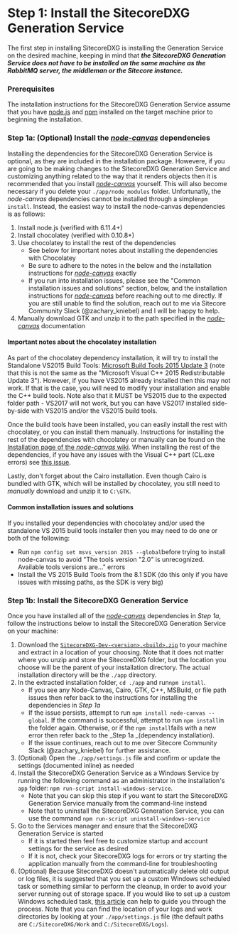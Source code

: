 # Step 1: Install the SitecoreDXG Generation Service

The first step in installing SitecoreDXG is installing the Generation Service on the desired machine, keeping in mind that _**the SitecoreDXG Generation Service does not have to be installed on the same machine as the RabbitMQ server, the middleman or the Sitecore instance.**_

### Prerequisites

The installation instructions for the SitecoreDXG Generation Service assume that you have [node.js](https://nodejs.org/en/) and [npm](https://www.npmjs.com/) installed on the target machine prior to beginning the installation.

### Step 1a: \(Optional\) Install the [_node-canvas_](https://github.com/Automattic/node-canvas/wiki/Installation%3A-Windows) dependencies

Installing the dependencies for the SitecoreDXG Generation Service is optional, as they are included in the installation package. Howevere, if you are going to be making changes to the SitecoreDXG Generation Service and customizing anything related to the way that it renders objects then it is recommended that you install [_node-canvas_](https://github.com/Automattic/node-canvas/wiki/Installation%3A-Windows) yourself. This will also become necessary if you delete your `./app/node_modules` folder. Unfortunatly, the _node-canvas_ dependencies cannot be installed through a simple`npm install`. Instead, the easiest way to install the node-canvas dependencies is as follows:

1. Install node.js \(verified with 6.11.4+\)
2. Install chocolatey \(verified with 0.10.8+\)
3. Use chocolatey to install the rest of the dependencies
   * See below for important notes about installing the dependencies with Chocolatey
   * Be sure to adhere to the notes in the below and the installation instructions for [_node-canvas_](https://github.com/Automattic/node-canvas/wiki/Installation%3A-Windows) exactly
   * If you run into installation issues, please see the "Common installation issues and solutions" section, below, and the installation instructions for [_node-canvas_](https://github.com/Automattic/node-canvas/wiki/Installation%3A-Windows) before reaching out to me directly. If you are still unable to find the solution, reach out to me via Sitecore Community Slack \(@zachary\_kniebel\) and I will be happy to help.
4. Manually download GTK and unzip it to the path specified in the [_node-canvas_](https://github.com/Automattic/node-canvas/wiki/Installation%3A-Windows) documentation

#### Important notes about the chocolatey installation

As part of the chocolatey dependency installation, it will try to install the Standalone VS2015 Build Tools: [Microsoft Build Tools 2015 Update 3](https://www.visualstudio.com/vs/older-downloads/) \(note that this is not the same as the "Microsoft Visual C++ 2015 Redistributable Update 3"\). However, if you have VS2015 already installed then this may not work. If that is the case, you will need to modify your installation and enable the C++ build tools. Note also that it MUST be VS2015 due to the expected folder path - VS2017 will not work, but you can have VS2017 installed side-by-side with VS2015 and/or the VS2015 build tools.

Once the build tools have been installed, you can easily install the rest with chocolatey, or you can install them manually. Instructions for installing the rest of the dependencies with chocolatey or manually can be found on the [Installation page of the _node-canvas_ wiki](https://github.com/Automattic/node-canvas/wiki/Installation%3A-Windows). When installing the rest of the dependencies, if you have any issues with the Visual C++ part \(CL.exe errors\) see [this issue](https://github.com/Automattic/node-canvas/issues/1015).

Lastly, don't forget about the Cairo installation. Even though Cairo is bundled with GTK, which will be installed by chocolatey, you still need to _manually_ download and unzip it to `C:\GTK`.

#### Common installation issues and solutions

If you installed your dependencies with chocolatey and/or used the standalone VS 2015 build tools installer then you may need to do one or both of the following:

* Run `npm config set msvs_version 2015 --global`before trying to install node-canvas to avoid "The tools version "2.0" is unrecognized. Available tools versions are..." errors
* Install the VS 2015 Build Tools from the 8.1 SDK \(do this only if you have issues with missing paths, as the SDK is very big\)

### Step 1b: Install the SitecoreDXG Generation Service

Once you have installed all of the [_node-canvas_](https://github.com/Automattic/node-canvas/wiki/Installation%3A-Windows) dependencies in _Step 1a_, follow the instructions below to install the SitecoreDXG Generation Service on your machine:

1. Download the [`SitecoreDXG-Dev-<version>.<build>.zip`](/getting-started/downloads.md) to your machine and extract in a location of your choosing. Note that it does not matter where you unzip and store the SitecoreDXG folder, but the location you choose will be the parent of your installation directory. The actual installation directory will be the `./app` directory.
2. In the extracted installation folder, `cd ./app` and run`npm install`.
   * If you see any Node-Canvas, Cairo, GTK, C++, MSBuild, or file path issues then refer back to the instructions for installing the dependencies in _Step 1a_
   * If the issue persists, attempt to run `npm install node-canvas --global`. If the command is successful, attempt to run `npm install`in the folder again. Otherwise, or if the `npm install`fails with a new error then refer back to the _Step 1a _\(dependency installation\).
   * If the issue continues, reach out to me over Sitecore Community Slack \(@zachary\_kniebel\) for further assistance.
3. \(Optional\) Open the `./app/settings.js` file and confirm or update the settings \(documented inline\) as needed
4. Install the SitecoreDXG Generation Service as a Windows Service by running the following command as an administrator in the installation's `app` folder: `npm run-script install-windows-service`.
   * Note that you can skip this step if you want to start the SitecoreDXG Generation Service manually from the command-line instead
   * Note that to uninstall the SitecoreDXG Generation Service, you can use the command `npm run-script uninstall-windows-service`
5. Go to the Services manager and ensure that the SitecoreDXG Generation Service is started
   * If it is started then feel free to customize startup and account settings for the service as desired
   * If it is not, check your SitecoreDXG logs for errors or try starting the application manually from the command-line for troubleshooting
6. \(Optional\) Because SitecoreDXG doesn't automatically delete old output or log files, it is suggested that you set up a custom Windows scheduled task or something similar to perform the cleanup, in order to avoid your server running out of storage space. If you would like to set up a custom Windows scheduled task, [this article](https://jackworthen.com/2018/03/15/creating-a-scheduled-task-to-automatically-delete-files-older-than-x-in-windows/) can help to guide you through the process. Note that you can find the location of your logs and work directories by looking at your `./app/settings.js` file \(the default paths are `C:/SitecoreDXG/Work` and `C:/SitecoreDXG/Logs`\).




